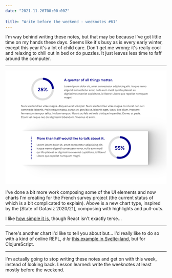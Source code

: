 ```yaml
---
date: "2021-11-26T00:00:00Z"

title: "Write before the weekend - weeknotes #61"
---
```


I'm way behind writing these notes, but that may be because I've got little time on my hands these days. Seems like it's busy as is every early winter, except this year it's a lot of child care. Don't get me wrong: it's really cool and relaxing to chill out in bed or do puzzles. It just leaves less time to faff around the computer.

---

![](assets/radartech-camembert.png)

I've done a bit more work composing some of the UI elements and now charts I'm creating for the French survey project (the current status of which is a bit complicated to explain). Above is a new chart type, inspired by the [State of Dataviz 2020/21], composing with highlights and pull-outs.

I like [how simple it is](https://github.com/etalab/radar-tech-frontend/blob/camembert-graphique/src/components/charts/LabelledPie.tsx), though React isn't exactly terse...

---

There's another chart I'd like to tell you about but... I'd really like to do so with a kind of online REPL, _à la_ [this example in Svelte-land](https://svelte.dev/repl/d5216f421c5b4ffab4a3c2e0e81fac5d?version=3.44.2), but for ClojureScript.

---

I'm actually going to stop writing these notes and get on with this week, instead of looking back. Lesson learned: write the weeknotes at least mostly before the weekend.
